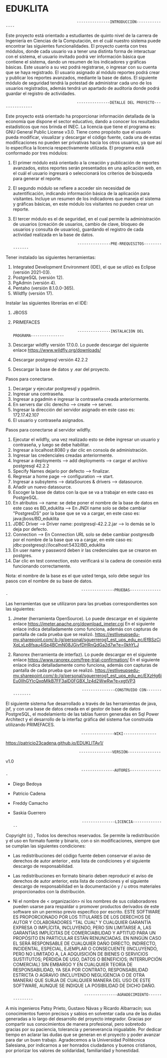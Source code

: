 # EDUKLITA

                                    ---------------INTRODUCCIÓN---------------

Este proyecto está orientado a estudiantes de quinto nivel de la carrera de Ingeniería en Ciencias de la Computación,
en el cuál nuestro sistema puede encontrar las siguientes funcionalidades. 
El proyecto cuenta con tres módulos, donde cada usuario va a tener una distinta forma de interactuar con el sistema,
el usuario invitado podrá ver información básica que contiene el sistema, dando un resumen de los indicadores y 
gráficas básicas. Este usuario a su vez podrá registrarse, o ingresar con su cuenta que se haya registrado.
El usuario asignado al módulo reportes podrá crear y publicar los reportes avanzados, mediante la base de datos.
El siguiente módulo de seguridad tendrá la potestad de administrar cada uno de los usuarios registrados, además
tendrá un apartado de auditoría donde podrá guardar el registro de actividades.


                                    ---------------DETALLE DEL PROYECTO---------------

Este proyecto está orientado ha proporcionar información detallada de la economía que dispone el sector educativo, dando a conocer los resultados estadísticos que nos brinda el INEC. La licencia que tiene el programa es: GNU General Public License v3.0. Tiene como propósito que el usuario pueda modificar, visualizar y descargar el código fuente, cada una de estas modificaciones no pueden ser privativas hacia los otros usuarios, ya que así lo especifica la licencia respectivamente utilizada.
El programa está conformado por tres módulos:
1. El primer módulo está orientado a la creación y publicación de reportes avanzados, estos reportes serán presentados en una aplicación web, en el cuál el usuario ingresará o seleccionará los criterios de búsqueda para generar el reporte.
2. El segundo módulo se refiere a acceder sin necesidad de autentificación, indicando información básica de la aplicación para visitantes. Incluye un resumen de los indicadores que maneja el sistema y gráficas básicas, en este módulo los visitantes no pueden crear un reporte.
3. El tercer módulo es el de seguridad, en el cual permite la administración de usuarios (creación de usuarios, cambio de clave, bloqueo de usuarios y consulta de usuarios), guardando el registro de cada actividad realizada en la base de datos.


                                    ---------------PRE-RREQUISITOS---------------

Tener instalado las siguientes herramientas:

1. Integrated Development Environment (IDE), el que se utlizó es Eclipse (versión 2021-03).
2. PostgreSQL (versión 12).
3. PgAdmin (versión 4).
4. Pentaho (versión 8.1.0.0-365).
5. Wildfly (versión 17).

Instalar las siguientes librerías en el IDE:

1. JBOSS 
2. PRIMEFACES


                                    ---------------INSTALACIÓN DEL PROGRAMA---------------
                                    
1. Descargar wildfly versión 17.0.0. Lo puede descargar del siguiente enlace https://www.wildfly.org/downloads/
2. Descargar postgresql versión 42.2.2 
3. Descargar la base de datos y .ear del proyecto.

Pasos para conectarse.
1. Decargar y ejecutar postgresql y pgadmin.
2. Ingresar una contraseña.
3. Ingresar a pgadmin e ingresar la contraseña creada anteriormente.
4. En servers dar clic derecho --> create --> server.
5. Ingresar la dirección del servidor asignado en este caso es: 172.17.42.107
6. El usuario y contraseña asignados.


Pasos para conectarse al servidor wildfly.

1. Ejecutar el wildfly, una vez realizado esto se debe ingresar un usuario y contraseña, y luego se debe habilitar.
2. Ingresar a localhost:8080 y dar clic en consola de administración.
3. Ingresar las credenciales creadas anteriormente.
4. Ingresar a deployments --> add deployments --> cargar el archivo postgresql 42.2.2
5. Specify Names dejarlo por defecto --> finalizar.
6. Regresar a home page --> configuration --> start.
7. Ingresar a subsytems --> dataSources & drivers --> datasource.
8. Añadir un nuevo datasource.
9. Escoger la base de datos con la que se va a trabajar en este caso es PostgreSQL.
10. En atributos --> name: se debe poner el nombre de la base de datos en este caso es BD_eduklita --> En JNDI name solo se debe cambiar "PostgresDS" por la base que se va a cargar, en este caso es: java:jboss/BD_eduklita
11. JDBC Driver --> Driver name: postgresql-42.2.2.jar --> lo demás se lo deja por defecto.
12. Connection --> En Connection URL solo se debe cambiar postgresdb por el nombre de la base que va a cargar, en este caso es: jdbc:postgresql://localhost:5432/BD_eduklita
13. En user name y password deben ir las credenciales que se crearon en postgres.
14. Dar clic en test connection, esto verificará si la cadena de conexión está funcionando correctamente.

Nota: el nombre de la base es el que usted tenga, solo debe seguir los pasos con el nombre de su base de datos.


                                      ---------------PRUEBAS---------------

Las herramientas que se utilizaron para las pruebas correspondientes son las siguientes:

1. Jmeter (herramienta OpenSource). Lo puede descargar en el siguiente enlace https://jmeter.apache.org/download_jmeter.cgi
En el siguiente enlace indica detalladamente como funciona, además con capturas de pantalla de cada prueba que se realizó.
https://estliveupsedu-my.sharepoint.com/:b:/g/personal/sguerrerog1_est_ups_edu_ec/EfBSzCjXqLxLp8fsau4iSp4BCmN08JGivfDHRnQdGa2d7w?e=0khYLJ

2. Ranorex (herramienta de interfaz).  Lo puede descargar en el siguiente enlace https://www.ranorex.com/free-trial-confirmation/
En el siguiente enlace indica detalladamente como funciona, además con capturas de pantalla de cada prueba que se realizó.
https://estliveupsedu-my.sharepoint.com/:b:/g/personal/sguerrerog1_est_ups_edu_ec/EXzHg6iEu0lIhGYIcQxqMlkB7FF3aID0FGBX_1z4d2WwRw?e=xgtVP3


                                      ---------------CONSTRUIDO CON---------------

El siguiente sistema fue desarrollado a través de las herramientas de java, jsf, y con una base de datos creada en el gestor de base de datos PostgreSQL, el
modelamiento de las tablas fueron generadas en Sql Power Architect y el desarrollo de la interfaz gráfica del sistema fue construida utilizando PRIMEFACES.


                                      ---------------WIKI---------------

https://patricio23cadena.github.io/EDUKLITAv1/


                                     ---------------VERSIÓN---------------

v1.0


                                      ---------------AUTORES---------------

* Diego Bedoya
* Patricio Cadena
* Freddy Camacho
* Saskia Guerrero

                                     ---------------LICENCIA---------------

Copyright (c) ,  Todos los derechos reservados. 
Se permite la redistribución y el uso en formato fuente y binario, con o sin modificaciones, siempre que se cumplan las siguientes condiciones: 
* Las redistribuciones del código fuente deben conservar el aviso de derechos de autor anterior , esta lista de condiciones y el siguiente descargo de responsabilidad.
* Las redistribuciones en formato binario deben reproducir el aviso de derechos de autor anterior, esta lista de condiciones y el siguiente descargo de responsabilidad en la documentación y / u otros materiales proporcionados con la distribución. 
* Ni el nombre de < organización> ni los nombres de sus colaboradores pueden usarse para respaldar o promover productos derivados de este software sin un permiso previo específico por escrito. ESTE SOFTWARE ES PROPORCIONADO POR LOS TITULARES DE LOS DERECHOS DE AUTOR Y COLABORADORES "TAL CUAL" Y CUALQUIER GARANTÍA EXPRESA O IMPLÍCITA, INCLUYENDO, PERO SIN LIMITARSE A, LAS GARANTÍAS IMPLÍCITAS DE COMERCIABILIDAD Y APTITUD PARA UN PROPÓSITO EN PARTICULAR ESTÁN RENUNCIADAS. EN NINGÚN CASO EL  SERÁ RESPONSABLE DE CUALQUIER DAÑO DIRECTO, INDIRECTO, INCIDENTAL, ESPECIAL, EJEMPLAR O CONSECUENTE (INCLUYENDO, PERO NO LIMITADO A, LA ADQUISICIÓN DE BIENES O SERVICIOS SUSTITUTOS; PÉRDIDA DE USO, DATOS O BENEFICIOS; INTERRUPCIÓN COMERCIAL) SIN EMBARGO Y EN CUALQUIER TEORÍA DE RESPONSABILIDAD, YA SEA POR CONTRATO, RESPONSABILIDAD ESTRICTA O AGRAVIO (INCLUYENDO NEGLIGENCIA O DE OTRA MANERA) QUE SURJA DE CUALQUIER MANERA DEL USO DE ESTE SOFTWARE, AUNQUE SE INDIQUE LA POSIBILIDAD DE DICHO DAÑO.



                                      ---------------AGRADECIMIENTO---------------

A mis ingenieros Patsy Prieto, Gustavo Návas y Ricardo Albarracín; sus conocimientos fueron precisos y sabios en solventar cada una de las dudas generadas
a lo largo del desarrollo del proyecto integrador. Gracias por compartir sus conocimientos de manera profesional, pero sobretodo gracias por su paciencia,
tolerancia y perseverancia inigualable. Por dedicar tiempo en aclarar las dudas que se generan en el proyecto y poder avanzar para dar un buen trabajo.
Agradecemos a la Universidad Politécnica Salesiana, por indicarnos a ser honrados ciudadanos y buenos cristianos, por priorizar los valores de solidaridad,
familiaridad y honestidad.
